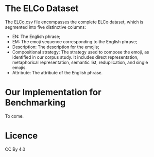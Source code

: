# The ELCo Dataset

The [ELCo.csv](https://github.com/WING-NUS/ELCo/ELCo.csv) file encompasses the complete ELCo dataset, which is segmented into five distinctive columns:
- EN: The English phrase;
- EM: The emoji sequence corresponding to the English phrase;
- Description: The description for the emojis; 
- Compositional strategy: The strategy used to compose the emoji, as identified in our corpus study. It includes direct representation, metaphorical representation, semantic list, reduplication, and single emojis. 
- Attribute: The attribute of the English phrase. 

# Our Implementation for Benchmarking

To come. 

# Licence

CC By 4.0